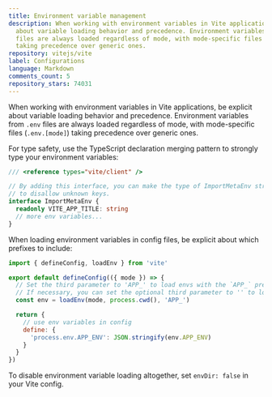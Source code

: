 ```yaml
---
title: Environment variable management
description: When working with environment variables in Vite applications, be explicit
  about variable loading behavior and precedence. Environment variables from `.env`
  files are always loaded regardless of mode, with mode-specific files (`.env.[mode]`)
  taking precedence over generic ones.
repository: vitejs/vite
label: Configurations
language: Markdown
comments_count: 5
repository_stars: 74031
---
```


When working with environment variables in Vite applications, be explicit about variable loading behavior and precedence. Environment variables from `.env` files are always loaded regardless of mode, with mode-specific files (`.env.[mode]`) taking precedence over generic ones.

For type safety, use the TypeScript declaration merging pattern to strongly type your environment variables:

```typescript
/// <reference types="vite/client" />

// By adding this interface, you can make the type of ImportMetaEnv strict
// to disallow unknown keys.
interface ImportMetaEnv {
  readonly VITE_APP_TITLE: string
  // more env variables...
}
```

When loading environment variables in config files, be explicit about which prefixes to include:

```javascript
import { defineConfig, loadEnv } from 'vite'

export default defineConfig(({ mode }) => {
  // Set the third parameter to 'APP_' to load envs with the `APP_` prefix.
  // If necessary, you can set the optional third parameter to '' to load all env regardless of the `VITE_` prefix.
  const env = loadEnv(mode, process.cwd(), 'APP_')

  return {
    // use env variables in config
    define: {
      'process.env.APP_ENV': JSON.stringify(env.APP_ENV)
    }
  }
})
```

To disable environment variable loading altogether, set `envDir: false` in your Vite config.
